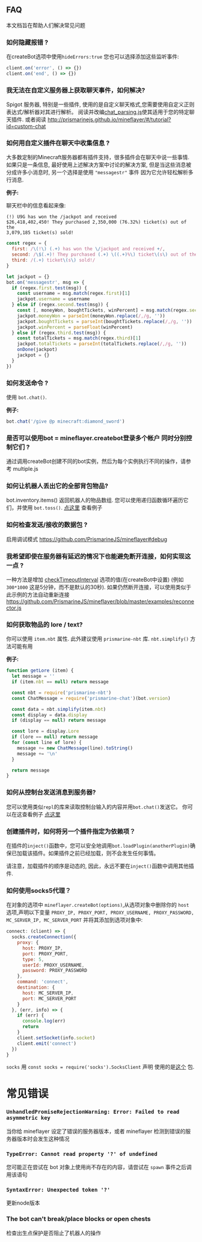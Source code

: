 ## FAQ

本文档旨在帮助人们解决常见问题

### 如何隐藏报错 ?

在createBot选项中使用`hideErrors:true`
您也可以选择添加这些监听事件:

```js
client.on('error', () => {})
client.on('end', () => {})
```

### 我无法在自定义服务器上获取聊天事件，如何解决?

Spigot 服务器, 特别是一些插件, 使用的是自定义聊天格式,您需要使用自定义正则表达式/解析器对其进行解析。
阅读并改编[chat_parsing.js](https://github.com/PrismarineJS/mineflayer/blob/master/examples/chat_parsing.js)使其适用于您的特定聊天插件. 或者阅读 http://prismarinejs.github.io/mineflayer/#/tutorial?id=custom-chat

### 如何用自定义插件在聊天中收集信息 ?

大多数定制的Minecraft服务器都有插件支持，很多插件会在聊天中说一些事情. 如果只是一条信息, 最好使用上述解决方案中讨论的解决方案, 但是当这些消息被分成许多小消息时, 另一个选择是使用 `"messagestr"` 事件 因为它允许轻松解析多行消息.

**例子:**

聊天栏中的信息看起来像:
```
(!) U9G has won the /jackpot and received
$26,418,402,450! They purchased 2,350,000 (76.32%) ticket(s) out of the
3,079,185 ticket(s) sold!
```
```js
const regex = {
  first: /\(!\) (.+) has won the \/jackpot and received +/,
  second: /\$(.+)! They purchased (.+) \((.+)%\) ticket\(s\) out of the /,
  third: /(.+) ticket\(s\) sold!/
}

let jackpot = {}
bot.on('messagestr', msg => {
  if (regex.first.test(msg)) {
    const username = msg.match(regex.first)[1]
    jackpot.username = username
  } else if (regex.second.test(msg)) {
    const [, moneyWon, boughtTickets, winPercent] = msg.match(regex.second)
    jackpot.moneyWon = parseInt(moneyWon.replace(/,/g, ''))
    jackpot.boughtTickets = parseInt(boughtTickets.replace(/,/g, ''))
    jackpot.winPercent = parseFloat(winPercent)
  } else if (regex.third.test(msg)) {
    const totalTickets = msg.match(regex.third)[1]
    jackpot.totalTickets = parseInt(totalTickets.replace(/,/g, ''))
    onDone(jackpot)
    jackpot = {}
  }
})
```
### 如何发送命令 ?

使用  `bot.chat()`.

**例子:**

```js
bot.chat('/give @p minecraft:diamond_sword')
```

### 是否可以使用bot = mineflayer.createbot登录多个帐户  同时分别控制它们 ?

通过调用createBot创建不同的bot实例，然后为每个实例执行不同的操作，请参考 multiple.js

### 如何让机器人丢出它的全部背包物品?

bot.inventory.items() 返回机器人的物品数组. 您可以使用递归函数循环遍历它们，并使用 `bot.toss()`.  [点这里](https://gist.github.com/dada513/3d88f772be4224b40f9e5d1787bd63e9) 查看例子

### 如何检查发送/接收的数据包 ?

启用调试模式 https://github.com/PrismarineJS/mineflayer#debug

### 我希望即使在服务器有延迟的情况下也能避免断开连接，如何实现这一点 ?

一种方法是增加 [checkTimeoutInterval](https://github.com/PrismarineJS/node-minecraft-protocol/blob/master/docs/API.md#mccreateclientoptions) 选项的值(在createBot中设置)  (例如 `300*1000` 这是5分钟，而不是默认的30秒). 如果仍然断开连接，可以使用类似于此示例的方法自动重新连接 https://github.com/PrismarineJS/mineflayer/blob/master/examples/reconnector.js

### 如何获取物品的 lore / text?

你可以使用 `item.nbt` 属性. 此外建议使用 `prismarine-nbt` 库.   `nbt.simplify()` 方法可能有用

**例子:**

```js
function getLore (item) {
  let message = ''
  if (item.nbt == null) return message

  const nbt = require('prismarine-nbt')
  const ChatMessage = require('prismarine-chat')(bot.version)

  const data = nbt.simplify(item.nbt)
  const display = data.display
  if (display == null) return message

  const lore = display.Lore
  if (lore == null) return message
  for (const line of lore) {
    message += new ChatMessage(line).toString()
    message += '\n'
  }

  return message
}
```

### 如何从控制台发送消息到服务器?

您可以使用类似`repl`的库来读取控制台输入的内容并用`bot.chat()`发送它。 你可以在这查看例子 [点这里](https://github.com/PrismarineJS/mineflayer/blob/master/examples/repl.js)

### 创建插件时，如何将另一个插件指定为依赖项？

在插件的`inject()`函数中，您可以安全地调用`bot.loadPlugin(anotherPlugin)`确保已加载该插件。如果插件之前已经加载，则不会发生任何事情。

请注意，加载插件的顺序是动态的, 因此，永远不要在`inject()`函数中调用其他插件.

### 如何使用socks5代理？

在对象的选项中 `mineflayer.createBot(options)`,从选项对象中删除你的 `host` 选项,声明以下变量 `PROXY_IP, PROXY_PORT, PROXY_USERNAME, PROXY_PASSWORD, MC_SERVER_IP, MC_SERVER_PORT` 并将其添加到选项对象中:
```js
connect: (client) => {
  socks.createConnection({
    proxy: {
      host: PROXY_IP,
      port: PROXY_PORT,
      type: 5,
      userId: PROXY_USERNAME,
      password: PROXY_PASSWORD
    },
    command: 'connect',
    destination: {
      host: MC_SERVER_IP,
      port: MC_SERVER_PORT
    }
  }, (err, info) => {
    if (err) {
      console.log(err)
      return
    }
    client.setSocket(info.socket)
    client.emit('connect')
  })
}
```
  `socks` 用 `const socks = require('socks').SocksClient` 声明 使用的是[这个](https://www.npmjs.com/package/socks) 包.

# 常见错误

### `UnhandledPromiseRejectionWarning: Error: Failed to read asymmetric key`

当你给 mineflayer 设定了错误的服务器版本，或者 mineflayer 检测到错误的服务器版本时会发生这种情况

### `TypeError: Cannot read property '?' of undefined`

您可能正在尝试在 bot 对象上使用尚不存在的内容，请尝试在 `spawn` 事件之后调用该语句

### `SyntaxError: Unexpected token '?'`

更新node版本

### The bot can't break/place blocks or open chests

检查出生点保护是否阻止了机器人的操作

